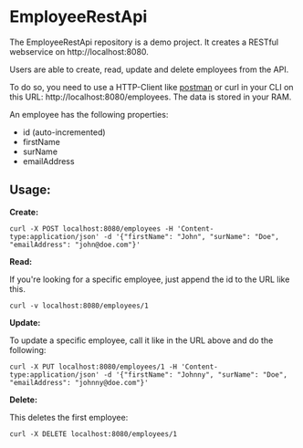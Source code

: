 EmployeeRestApi
===============

The EmployeeRestApi repository is a demo project. It creates a RESTful webservice on http://localhost:8080.

Users are able to create, read, update and delete employees from the API.

To do so, you need to use a HTTP-Client like [postman](https://www.postman.com/) or curl in your CLI on this URL:
http://localhost:8080/employees. The data is stored in your RAM.

An employee has the following properties:
- id (auto-incremented)
- firstName
- surName
- emailAddress

## Usage:

**Create:**
```
curl -X POST localhost:8080/employees -H 'Content-type:application/json' -d '{"firstName": "John", "surName": "Doe", "emailAddress": "john@doe.com"}'
```

**Read:**

If you're looking for a specific employee, just append the id to the URL like this.
```
curl -v localhost:8080/employees/1
```

**Update:**

To update a specific employee, call it like in the URL above and do the following:
```
curl -X PUT localhost:8080/employees/1 -H 'Content-type:application/json' -d '{"firstName": "Johnny", "surName": "Doe", "emailAddress": "johnny@doe.com"}'
```

**Delete:**

This deletes the first employee:
```
curl -X DELETE localhost:8080/employees/1
```